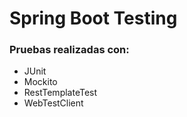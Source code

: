 # Spring Boot Testing

### __Pruebas realizadas con:__

- JUnit
- Mockito
- RestTemplateTest
- WebTestClient